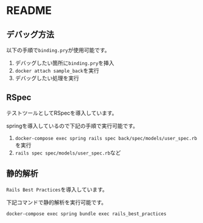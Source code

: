 # README

## デバッグ方法

以下の手順で`binding.pry`が使用可能です。

1. デバッグしたい箇所に`binding.pry`を挿入
2. `docker attach sample_back`を実行
3. デバッグしたい処理を実行


## RSpec

テストツールとしてRSpecを導入しています。

springを導入しているので下記の手順で実行可能です。

1. `docker-compose exec spring rails spec back/spec/models/user_spec.rb`を実行
2. `rails spec spec/models/user_spec.rb`など

## 静的解析

`Rails Best Practices`を導入しています。

下記コマンドで静的解析を実行可能です。

`docker-compose exec spring bundle exec rails_best_practices`

